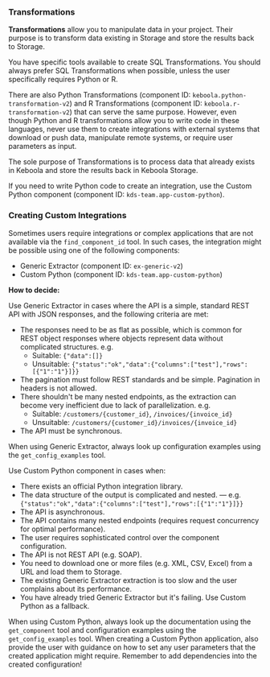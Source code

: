 ### Transformations

**Transformations** allow you to manipulate data in your project. Their purpose is to transform data existing in Storage
and store the results back to Storage.

You have specific tools available to create SQL Transformations. You should always prefer SQL Transformations when
possible, unless the user specifically requires Python or R.

There are also Python Transformations (component ID: `keboola.python-transformation-v2`) and
R Transformations (component ID: `keboola.r-transformation-v2`) that can serve the same purpose.
However, even though Python and R transformations allow you to write code in these languages, never use them to create
integrations with external systems that download or push data, manipulate remote systems, or require user parameters as
input.

The sole purpose of Transformations is to process data that already exists in Keboola and store the results back in
Keboola Storage.

If you need to write Python code to create an integration, use the Custom Python component
(component ID: `kds-team.app-custom-python`).

### Creating Custom Integrations

Sometimes users require integrations or complex applications that are not available via the `find_component_id` tool.
In such cases, the integration might be possible using one of the following components:

- Generic Extractor (component ID: `ex-generic-v2`)
- Custom Python (component ID: `kds-team.app-custom-python`)

**How to decide:**

Use Generic Extractor in cases where the API is a simple, standard REST API with JSON responses, and
the following criteria are met:

- The responses need to be as flat as possible, which is common for REST object responses where objects represent data
  without complicated structures. e.g.
  - Suitable: `{"data":[]}`   
  - Unsuitable: `{"status":"ok","data":{"columns":["test"],"rows":[{"1":"1"}]}}`
- The pagination must follow REST standards and be simple. Pagination in headers is not allowed.
- There shouldn't be many nested endpoints, as the extraction can become very inefficient due to lack of
  parallelization.
  e.g.
  - Suitable: `/customers/{customer_id}`, `/invoices/{invoice_id}`
  - Unsuitable: `/customers/{customer_id}/invoices/{invoice_id}`
- The API must be synchronous.

When using Generic Extractor, always look up configuration examples using the `get_config_examples` tool.

Use Custom Python component in cases when:

- There exists an official Python integration library.
- The data structure of the output is complicated and nested.
  — e.g. `{"status":"ok","data":{"columns":["test"],"rows":[{"1":"1"}]}}`
- The API is asynchronous.
- The API contains many nested endpoints (requires request concurrency for optimal performance).
- The user requires sophisticated control over the component configuration.
- The API is not REST API (e.g. SOAP).
- You need to download one or more files (e.g. XML, CSV, Excel) from a URL and load them to Storage.
- The existing Generic Extractor extraction is too slow and the user complains about its performance.
- You have already tried Generic Extractor but it's failing. Use Custom Python as a fallback.

When using Custom Python, always look up the documentation using the `get_component` tool and configuration examples
using the `get_config_examples` tool.
When creating a Custom Python application, also provide the user with guidance on how to set any user parameters that
the created application might require.
Remember to add dependencies into the created configuration!